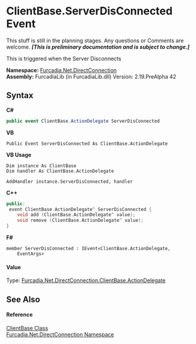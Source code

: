 # ClientBase.ServerDisConnected Event
This stuff is still in the planning stages. Any questions or Comments are welcome. _**\[This is preliminary documentation and is subject to change.\]**_

This is triggered when the Server Disconnects

**Namespace:**&nbsp;<a href="N_Furcadia_Net_DirectConnection">Furcadia.Net.DirectConnection</a><br />**Assembly:**&nbsp;FurcadiaLib (in FurcadiaLib.dll) Version: 2.19.PreAlpha 42

## Syntax

**C#**<br />
``` C#
public event ClientBase.ActionDelegate ServerDisConnected
```

**VB**<br />
``` VB
Public Event ServerDisConnected As ClientBase.ActionDelegate
```

**VB Usage**<br />
``` VB Usage
Dim instance As ClientBase
Dim handler As ClientBase.ActionDelegate

AddHandler instance.ServerDisConnected, handler

```

**C++**<br />
``` C++
public:
 event ClientBase.ActionDelegate^ ServerDisConnected {
	void add (ClientBase.ActionDelegate^ value);
	void remove (ClientBase.ActionDelegate^ value);
}
```

**F#**<br />
``` F#
member ServerDisConnected : IEvent<ClientBase.ActionDelegate,
    EventArgs>

```


#### Value
Type: <a href="T_Furcadia_Net_DirectConnection_ClientBase_ActionDelegate">Furcadia.Net.DirectConnection.ClientBase.ActionDelegate</a>

## See Also


#### Reference
<a href="T_Furcadia_Net_DirectConnection_ClientBase">ClientBase Class</a><br /><a href="N_Furcadia_Net_DirectConnection">Furcadia.Net.DirectConnection Namespace</a><br />